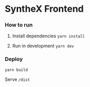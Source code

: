 # SyntheX Frontend

### How to run

1. Install dependencies
`yarn install`

2. Run in development
`yarn dev`

### Deploy

`yarn build`

Serve `/dist`
